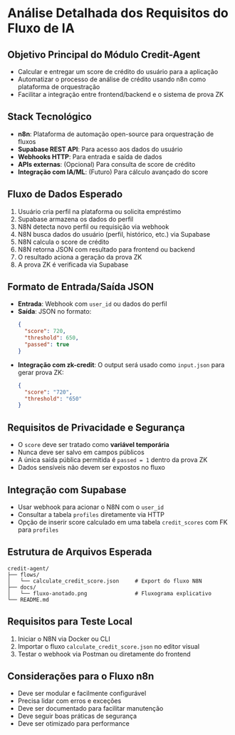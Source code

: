# Análise Detalhada dos Requisitos do Fluxo de IA

## Objetivo Principal do Módulo Credit-Agent
- Calcular e entregar um score de crédito do usuário para a aplicação
- Automatizar o processo de análise de crédito usando n8n como plataforma de orquestração
- Facilitar a integração entre frontend/backend e o sistema de prova ZK

## Stack Tecnológico
- **n8n**: Plataforma de automação open-source para orquestração de fluxos
- **Supabase REST API**: Para acesso aos dados do usuário
- **Webhooks HTTP**: Para entrada e saída de dados
- **APIs externas**: (Opcional) Para consulta de score de crédito
- **Integração com IA/ML**: (Futuro) Para cálculo avançado do score

## Fluxo de Dados Esperado
1. Usuário cria perfil na plataforma ou solicita empréstimo
2. Supabase armazena os dados do perfil
3. N8N detecta novo perfil ou requisição via webhook
4. N8N busca dados do usuário (perfil, histórico, etc.) via Supabase
5. N8N calcula o score de crédito
6. N8N retorna JSON com resultado para frontend ou backend
7. O resultado aciona a geração da prova ZK
8. A prova ZK é verificada via Supabase

## Formato de Entrada/Saída JSON
- **Entrada**: Webhook com `user_id` ou dados do perfil
- **Saída**: JSON no formato:
  ```json
  {
    "score": 720,
    "threshold": 650,
    "passed": true
  }
  ```
- **Integração com zk-credit**: O output será usado como `input.json` para gerar prova ZK:
  ```json
  {
    "score": "720",
    "threshold": "650"
  }
  ```

## Requisitos de Privacidade e Segurança
- O `score` deve ser tratado como **variável temporária**
- Nunca deve ser salvo em campos públicos
- A única saída pública permitida é `passed = 1` dentro da prova ZK
- Dados sensíveis não devem ser expostos no fluxo

## Integração com Supabase
- Usar webhook para acionar o N8N com o `user_id`
- Consultar a tabela `profiles` diretamente via HTTP
- Opção de inserir score calculado em uma tabela `credit_scores` com FK para `profiles`

## Estrutura de Arquivos Esperada
```
credit-agent/
├── flows/
│   └── calculate_credit_score.json     # Export do fluxo N8N
├── docs/
│   └── fluxo-anotado.png               # Fluxograma explicativo
└── README.md
```

## Requisitos para Teste Local
1. Iniciar o N8N via Docker ou CLI
2. Importar o fluxo `calculate_credit_score.json` no editor visual
3. Testar o webhook via Postman ou diretamente do frontend

## Considerações para o Fluxo n8n
- Deve ser modular e facilmente configurável
- Precisa lidar com erros e exceções
- Deve ser documentado para facilitar manutenção
- Deve seguir boas práticas de segurança
- Deve ser otimizado para performance
